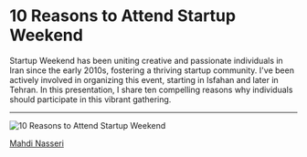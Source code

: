 # 10 Reasons to Attend Startup Weekend
Startup Weekend has been uniting creative and passionate individuals in Iran since the early 2010s, fostering a thriving startup community. I've been actively involved in organizing this event, starting in Isfahan and later in Tehran. In this presentation, I share ten compelling reasons why individuals should participate in this vibrant gathering.

---

![10 Reasons to Attend Startup Weekend](https://github.com/mahdinasseri/Open-Presentations/blob/main/10%20Reasons%20to%20Attend%20Startup%20Weekend/why%20you%20shoud%20attend%20startupweekend.png)

[Mahdi Nasseri](mailto:mahdi.nasseri@gmail.com)
